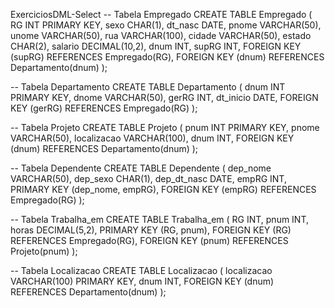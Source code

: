  ExerciciosDML-Select
-- Tabela Empregado
CREATE TABLE Empregado (
    RG INT PRIMARY KEY,
    sexo CHAR(1),
    dt_nasc DATE,
    pnome VARCHAR(50),
    unome VARCHAR(50),
    rua VARCHAR(100),
    cidade VARCHAR(50),
    estado CHAR(2),
    salario DECIMAL(10,2),
    dnum INT,
    supRG INT,
    FOREIGN KEY (supRG) REFERENCES Empregado(RG),
    FOREIGN KEY (dnum) REFERENCES Departamento(dnum)
);

-- Tabela Departamento
CREATE TABLE Departamento (
    dnum INT PRIMARY KEY,
    dnome VARCHAR(50),
    gerRG INT,
    dt_inicio DATE,
    FOREIGN KEY (gerRG) REFERENCES Empregado(RG)
);

-- Tabela Projeto
CREATE TABLE Projeto (
    pnum INT PRIMARY KEY,
    pnome VARCHAR(50),
    localizacao VARCHAR(100),
    dnum INT,
    FOREIGN KEY (dnum) REFERENCES Departamento(dnum)
);

-- Tabela Dependente
CREATE TABLE Dependente (
    dep_nome VARCHAR(50),
    dep_sexo CHAR(1),
    dep_dt_nasc DATE,
    empRG INT,
    PRIMARY KEY (dep_nome, empRG),
    FOREIGN KEY (empRG) REFERENCES Empregado(RG)
);

-- Tabela Trabalha_em
CREATE TABLE Trabalha_em (
    RG INT,
    pnum INT,
    horas DECIMAL(5,2),
    PRIMARY KEY (RG, pnum),
    FOREIGN KEY (RG) REFERENCES Empregado(RG),
    FOREIGN KEY (pnum) REFERENCES Projeto(pnum)
);

-- Tabela Localizacao
CREATE TABLE Localizacao (
    localizacao VARCHAR(100) PRIMARY KEY,
    dnum INT,
    FOREIGN KEY (dnum) REFERENCES Departamento(dnum)
);


